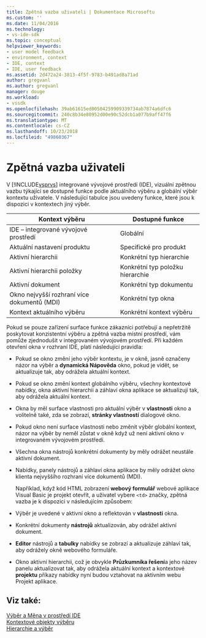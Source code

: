 ```yaml
---
title: Zpětná vazba uživateli | Dokumentace Microsoftu
ms.custom: ''
ms.date: 11/04/2016
ms.technology:
- vs-ide-sdk
ms.topic: conceptual
helpviewer_keywords:
- user model feedback
- environment, context
- IDE, context
- IDE, user feedback
ms.assetid: 2d472a24-3813-4f5f-9783-b491ad8a71ad
author: gregvanl
ms.author: gregvanl
manager: douge
ms.workload:
- vssdk
ms.openlocfilehash: 39ab61615ed00504259909339734ab7874a6dfc6
ms.sourcegitcommit: 240c8b34e80952d00e90c52dcb1a077b9aff47f6
ms.translationtype: MT
ms.contentlocale: cs-CZ
ms.lasthandoff: 10/23/2018
ms.locfileid: "49860367"
---
```

# <a name="feedback-to-the-user"></a>Zpětná vazba uživateli
V [!INCLUDE[vsprvs](../../code-quality/includes/vsprvs_md.md)] integrované vývojové prostředí (IDE), vizuální zpětnou vazbu týkající se dostupné funkce podle aktuálního výběru a globální výběr kontextu uživatele. V následující tabulce jsou uvedeny funkce, které jsou k dispozici v kontextech jiný výběr.  
  
|Kontext výběru|Dostupné funkce|  
|-----------------------|-----------------------------|  
|IDE – integrované vývojové prostředí|Globální|  
|Aktuální nastavení produktu|Specifické pro produkt|  
|Aktivní hierarchii|Konkrétní typ hierarchie|  
|Aktivní hierarchii položky|Konkrétní typ položku hierarchie|  
|Aktivní dokument|Konkrétní typ dokumentu|  
|Okno nejvyšší rozhraní více dokumentů (MDI)|Konkrétní typ okna|  
|Kontext aktuálního výběru|Konkrétní kontext výběru|  
  
 Pokud se pouze zařízení surface funkce zákazníci potřebují a nepřetržitě poskytovat konzistentní výběru a zpětná vazba místní prostředí, vám pomůže zjednodušit v integrovaném vývojovém prostředí. Při každém otevření okna v rozhraní IDE, platí následující pravidla:  
  
- Pokud se okno změní jeho výběr kontextu, je v okně, jasně označeny názor na výběr a **dynamická Nápověda** okno, pokud je vidět, se aktualizuje tak, aby odrážela aktuální kontext.  
  
- Pokud se okno změní kontext globálního výběru, všechny kontextové nabídky, okna aktivní hierarchii a záhlaví okna aplikace se aktualizují tak, aby odrážela aktuální kontext.  
  
- Okna by měl surface vlastnosti pro aktuální výběr v **vlastnosti** okno a volitelně také, zda se zobrazí, **stránky vlastností** dialogové okno.  
  
- Pokud okno není surface vlastnosti nebo změnit výběr globální kontext, názor na výběr by neměl zůstat v okně když už není aktivní okno v integrovaném vývojovém prostředí.  
  
- Všechna okna nástrojů konkrétní dokumenty by měly odrážet neustále aktivní dokument.  
  
- Nabídky, panely nástrojů a záhlaví okna aplikace by měly odrážet okno klienta nejvyššího rozhraní více dokumentů (MDI).  
  
  Například, když kód HTML zobrazení **webový formulář** webové aplikace Visual Basic je projekt otevřít, a uživatel vybere `<td>` značky, zpětná vazba je k dispozici v následujícím způsobem:  
  
- Výběr je uvedené v aktivní okno a reflektován v **vlastnosti** okna.  
  
- Konkrétní dokumenty **nástrojů** aktualizován, aby odrážel aktivní dokument.  
  
- **Editor** nástrojů a **tabulky** nabídky se zobrazí a aktualizuje záhlaví tak, aby odrážely okně webového formuláře.  
  
- Okno aktivní hierarchii, což je obvykle **Průzkumníka řešení**a jeho název panelu aktualizovat tak, aby odrážela aktuální kontext a kontextové **projektu** příkazy nabídky nyní budou vztahovat na aktivním webu Projekt aplikace.  
  
## <a name="see-also"></a>Viz také:  
 [Výběr a Měna v prostředí IDE](../../extensibility/internals/selection-and-currency-in-the-ide.md)   
 [Kontextové objekty výběru](../../extensibility/internals/selection-context-objects.md)   
 [Hierarchie a výběr](../../extensibility/internals/hierarchies-and-selection.md)